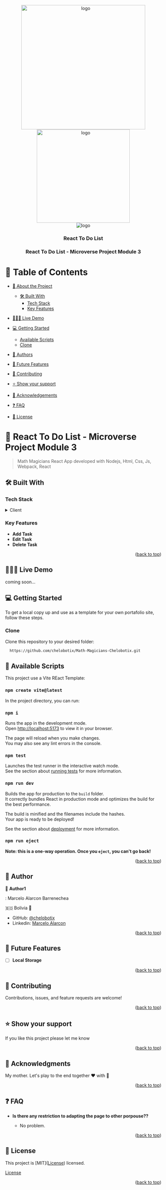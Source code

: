 <a name="readme-top"></a>

<div align="center">

  <img src="https://user-images.githubusercontent.com/65084923/220454148-be6c369f-a646-4471-83fe-181539e27320.png" alt="logo" width="400"  height="auto" />
  <br/>
  <img src="https://user-images.githubusercontent.com/65084923/220199943-ce6cd5da-d55e-4149-a0ac-8c588216d81f.png" alt="logo" width="300"  height="auto" />
  <br/>
  <img src="https://user-images.githubusercontent.com/65084923/220200035-01fa5e08-af6a-495b-b597-55157a2b7d95.gif" alt="logo" />
  <br/>

  <h3><b>React To Do List</b></h3>
  <h3><b>React To Do List - Microverse Project Module 3</b></h3>

</div>

# 📗 Table of Contents

- [📖 About the Project](#about-project)

  - [🛠 Built With](#built-with)
    - [Tech Stack](#tech-stack)
    - [Key Features](#key-features)

- [🧑🏻‍💻 Live Demo](#live-demo)
- [💻 Getting Started](#getting-started)
  - [Available Scripts](#available-scripts)
  - [Clone](#clone)
- [👥 Authors](#authors)
- [🔭 Future Features](#future-features)
- [🤝 Contributing](#contributing)
- [⭐️ Show your support](#support)
- [🙏 Acknowledgements](#acknowledgements)
- [❓ FAQ](#faq)
- [📝 License](#license)

# 📖 React To Do List - Microverse Project Module 3<a name="about-project"></a>

> Math Magicians React App developed with Nodejs, Html, Css, Js, Webpack, React

## 🛠 Built With <a name="built-with"></a>

### Tech Stack <a name="tech-stack"></a>

<details>
  <summary>Client</summary>
  <ul>
    <li><a href="https://en.wikipedia.org/wiki/HTML">Html</a></li>
    <li><a href="https://en.wikipedia.org/wiki/CSS">Css</a></li>
    <li><a href="https://en.wikipedia.org/wiki/JavaScript">Vanilla Javascript</a></li>
    <li><a href="https://webpack.js.org/">Webpack</a></li>
    <li><a href="https://react.org/">React</a></li>
  </ul>
</details>

<!-- Features -->

### Key Features <a name="key-features"></a>

- **Add Task**
- **Edit Task**
- **Delete Task**

<p align="right">(<a href="#readme-top">back to top</a>)</p>

## 🧑🏻‍💻 Live Demo <a name="live-demo"></a>

coming soon...
<br/>

## 💻 Getting Started <a name="getting-started"></a>

To get a local copy up and use as a template for your own portafolio site, follow these steps.

### Clone <a name="clone"></a>

Clone this repository to your desired folder:

```sh
  https://github.com/chelobotix/Math-Magicians-Chelobotix.git
```

## 🤖 Available Scripts <a name="available-scripts"></a>

This project use a Vite REact Template:

### `npm create vite@latest`

In the project directory, you can run:

### `npm i`

Runs the app in the development mode.\
Open [http://localhost:5173](http://localhost:5173) to view it in your browser.

The page will reload when you make changes.\
You may also see any lint errors in the console.

### `npm test`

Launches the test runner in the interactive watch mode.\
See the section about [running tests](https://facebook.github.io/create-react-app/docs/running-tests) for more information.

### `npm run dev`

Builds the app for production to the `build` folder.\
It correctly bundles React in production mode and optimizes the build for the best performance.

The build is minified and the filenames include the hashes.\
Your app is ready to be deployed!

See the section about [deployment](https://facebook.github.io/create-react-app/docs/deployment) for more information.

### `npm run eject`

**Note: this is a one-way operation. Once you `eject`, you can't go back!**

<p align="right">(<a href="#readme-top">back to top</a>)</p>

<!-- AUTHOR -->

## 👥 Author <a name="authors"></a>

👤 **Author1**

: Marcelo Alarcon Barrenechea

🇧🇴 Bolivia 💓

- GitHub: [@chelobotix](https://github.com/chelobotix)
- Linkedin: [Marcelo Alarcon](https://www.linkedin.com/in/marceloalarconb/)

<p align="right">(<a href="#readme-top">back to top</a>)</p>

## 🔭 Future Features <a name="future-features"></a>

- [ ] **Local Storage**

<p align="right">(<a href="#readme-top">back to top</a>)</p>

## 🤝 Contributing <a name="contributing"></a>

Contributions, issues, and feature requests are welcome!

<p align="right">(<a href="#readme-top">back to top</a>)</p>

## ⭐️ Show your support <a name="support"></a>

If you like this project please let me know

<p align="right">(<a href="#readme-top">back to top</a>)</p>

## 🙏 Acknowledgments <a name="acknowledgements"></a>

My mother. Let's play to the end together ❤️ with 🧠
<br/>

<p align="right">(<a href="#readme-top">back to top</a>)</p>

## ❓ FAQ <a name="faq"></a>

- **Is there any restriction to adapting the page to other porpouse??**

  - No problem.

<p align="right">(<a href="#readme-top">back to top</a>)</p>

## 📝 License <a name="license"></a>

This project is [MIT](<a href="https://github.com/chelobotix/Math-Magicians-Chelobotix/blob/logic/licence">License</a>) licensed.

<a href="https://github.com/chelobotix/Math-Magicians-Chelobotix/blob/logic/licence">License</a>

<p align="right">(<a href="#readme-top">back to top</a>)</p>
